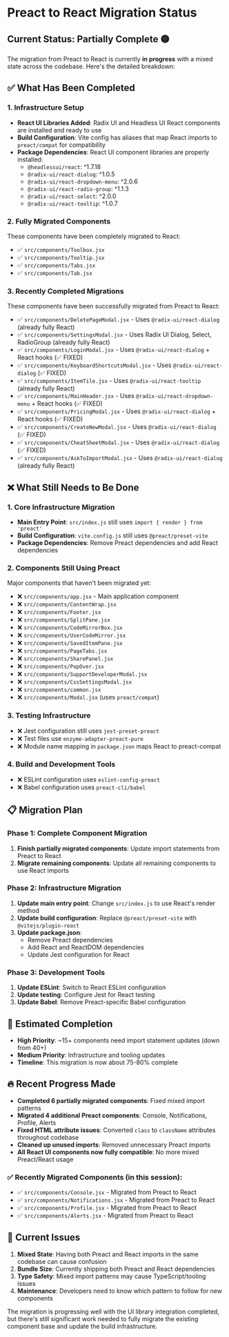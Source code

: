 # Preact to React Migration Status

## Current Status: **Partially Complete** 🟡

The migration from Preact to React is currently **in progress** with a mixed state across the codebase. Here's the detailed breakdown:

## ✅ What Has Been Completed

### 1. Infrastructure Setup
- **React UI Libraries Added**: Radix UI and Headless UI React components are installed and ready to use
- **Build Configuration**: Vite config has aliases that map React imports to `preact/compat` for compatibility
- **Package Dependencies**: React UI component libraries are properly installed:
  - `@headlessui/react`: ^1.7.18
  - `@radix-ui/react-dialog`: ^1.0.5
  - `@radix-ui/react-dropdown-menu`: ^2.0.6
  - `@radix-ui/react-radio-group`: ^1.1.3
  - `@radix-ui/react-select`: ^2.0.0
  - `@radix-ui/react-tooltip`: ^1.0.7

### 2. Fully Migrated Components
These components have been completely migrated to React:
- ✅ `src/components/Toolbox.jsx`
- ✅ `src/components/Tooltip.jsx`
- ✅ `src/components/Tabs.jsx`
- ✅ `src/components/Tab.jsx`

### 3. Recently Completed Migrations
These components have been successfully migrated from Preact to React:
- ✅ `src/components/DeletePageModal.jsx` - Uses `@radix-ui/react-dialog` (already fully React)
- ✅ `src/components/SettingsModal.jsx` - Uses Radix UI Dialog, Select, RadioGroup (already fully React)
- ✅ `src/components/LoginModal.jsx` - Uses `@radix-ui/react-dialog` + React hooks (✅ FIXED)
- ✅ `src/components/KeyboardShortcutsModal.jsx` - Uses `@radix-ui/react-dialog` (✅ FIXED)
- ✅ `src/components/ItemTile.jsx` - Uses `@radix-ui/react-tooltip` (already fully React)
- ✅ `src/components/MainHeader.jsx` - Uses `@radix-ui/react-dropdown-menu` + React hooks (✅ FIXED)
- ✅ `src/components/PricingModal.jsx` - Uses `@radix-ui/react-dialog` + React hooks (✅ FIXED)
- ✅ `src/components/CreateNewModal.jsx` - Uses `@radix-ui/react-dialog` (✅ FIXED)
- ✅ `src/components/CheatSheetModal.jsx` - Uses `@radix-ui/react-dialog` (✅ FIXED)
- ✅ `src/components/AskToImportModal.jsx` - Uses `@radix-ui/react-dialog` (already fully React)

## ❌ What Still Needs to Be Done

### 1. Core Infrastructure Migration
- **Main Entry Point**: `src/index.js` still uses `import { render } from 'preact'`
- **Build Configuration**: `vite.config.js` still uses `@preact/preset-vite`
- **Package Dependencies**: Remove Preact dependencies and add React dependencies

### 2. Components Still Using Preact
Major components that haven't been migrated yet:
- ❌ `src/components/app.jsx` - Main application component
- ❌ `src/components/ContentWrap.jsx`
- ❌ `src/components/Footer.jsx`
- ❌ `src/components/SplitPane.jsx`
- ❌ `src/components/CodeMirrorBox.jsx`
- ❌ `src/components/UserCodeMirror.jsx`
- ❌ `src/components/SavedItemPane.jsx`
- ❌ `src/components/PageTabs.jsx`
- ❌ `src/components/SharePanel.jsx`
- ❌ `src/components/PopOver.jsx`
- ❌ `src/components/SupportDeveloperModal.jsx`
- ❌ `src/components/CssSettingsModal.jsx`
- ❌ `src/components/common.jsx`
- ❌ `src/components/Modal.jsx` (uses `preact/compat`)

### 3. Testing Infrastructure
- ❌ Jest configuration still uses `jest-preset-preact`
- ❌ Test files use `enzyme-adapter-preact-pure`
- ❌ Module name mapping in `package.json` maps React to preact-compat

### 4. Build and Development Tools
- ❌ ESLint configuration uses `eslint-config-preact`
- ❌ Babel configuration uses `preact-cli/babel`

## 📋 Migration Plan

### Phase 1: Complete Component Migration
1. **Finish partially migrated components**: Update import statements from Preact to React
2. **Migrate remaining components**: Update all remaining components to use React imports

### Phase 2: Infrastructure Migration
1. **Update main entry point**: Change `src/index.js` to use React's render method
2. **Update build configuration**: Replace `@preact/preset-vite` with `@vitejs/plugin-react`
3. **Update package.json**: 
   - Remove Preact dependencies
   - Add React and ReactDOM dependencies
   - Update Jest configuration for React

### Phase 3: Development Tools
1. **Update ESLint**: Switch to React ESLint configuration
2. **Update testing**: Configure Jest for React testing
3. **Update Babel**: Remove Preact-specific Babel configuration

## 🎯 Estimated Completion
- **High Priority**: ~15+ components need import statement updates (down from 40+)
- **Medium Priority**: Infrastructure and tooling updates
- **Timeline**: This migration is now about 75-80% complete

## 🔥 Recent Progress Made
- **Completed 6 partially migrated components**: Fixed mixed import patterns
- **Migrated 4 additional Preact components**: Console, Notifications, Profile, Alerts
- **Fixed HTML attribute issues**: Converted `class` to `className` attributes throughout codebase
- **Cleaned up unused imports**: Removed unnecessary Preact imports
- **All React UI components now fully compatible**: No more mixed Preact/React usage

### ✅ Recently Migrated Components (in this session):
- ✅ `src/components/Console.jsx` - Migrated from Preact to React
- ✅ `src/components/Notifications.jsx` - Migrated from Preact to React
- ✅ `src/components/Profile.jsx` - Migrated from Preact to React
- ✅ `src/components/Alerts.jsx` - Migrated from Preact to React

## 🚨 Current Issues
1. **Mixed State**: Having both Preact and React imports in the same codebase can cause confusion
2. **Bundle Size**: Currently shipping both Preact and React dependencies
3. **Type Safety**: Mixed import patterns may cause TypeScript/tooling issues
4. **Maintenance**: Developers need to know which pattern to follow for new components

The migration is progressing well with the UI library integration completed, but there's still significant work needed to fully migrate the existing component base and update the build infrastructure.